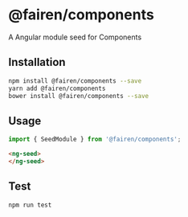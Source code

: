 # @fairen/components

A Angular module seed for Components

## Installation 
```sh
npm install @fairen/components --save
yarn add @fairen/components
bower install @fairen/components --save
```
## Usage
```typescript
import { SeedModule } from '@fairen/components';
```

```html
<ng-seed>
</ng-seed>
```

## Test 
```sh
npm run test
```
